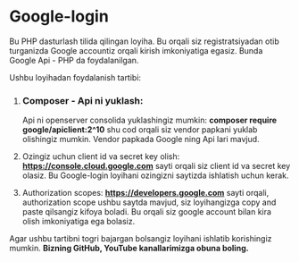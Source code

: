 # Google-login
 
Bu PHP dasturlash tilida qilingan loyiha. Bu orqali siz registratsiyadan otib turganizda Google accountiz orqali kirish imkoniyatiga egasiz. Bunda Google Api - PHP da foydalanilgan.

Ushbu loyihadan foydalanish tartibi:


1) <h3>Composer - Api ni yuklash: </h3> Api ni openserver consolida yuklashingiz mumkin: <b>composer require google/apiclient:2^10</b> shu cod orqali siz vendor papkani yuklab olishingiz mumkin. Vendor papkada Google ning Api lari mavjud.


2) Ozingiz uchun client id va secret key olish: <b>https://console.cloud.google.com</b> sayti orqali siz client id va secret key olasiz. Bu Google-login loyihani ozingizni saytizda ishlatish uchun kerak.


3) Authorization scopes: <b>https://developers.google.com</b> sayti orqali, authorization scope ushbu saytda mavjud, siz loyihangizga copy and paste qilsangiz kifoya boladi. Bu orqali siz google account bilan kira olish imkoniyatiga ega bolasiz.


Agar ushbu tartibni togri bajargan bolsangiz loyihani ishlatib korishingiz mumkin. <b>Bizning GitHub, YouTube kanallarimizga obuna boling.</b>
